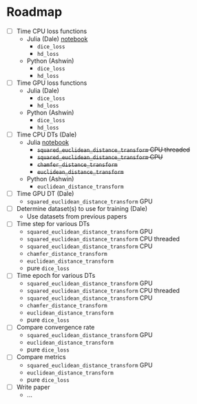 # Roadmap
- [ ] Time CPU loss functions
  * Julia (Dale) [notebook](https://github.com/Dale-Black/project-distance-transforms/blob/master/julia/timing/pluto_notebooks/loss_functions.jl)
	* `dice_loss`
	* `hd_loss`
  * Python (Ashwin)
	* `dice_loss`
	* `hd_loss`
- [ ] Time GPU loss functions
  * Julia (Dale)
	* `dice_loss`
	* `hd_loss`
  * Python (Ashwin)
	* `dice_loss`
	* `hd_loss`
- [ ] Time CPU DTs (Dale)
  * Julia [notebook](https://github.com/Dale-Black/project-distance-transforms/blob/master/julia/timing/pluto_notebooks/cpu_dt.jl)
	* ~~`squared_euclidean_distance_transform` CPU threaded~~
	* ~~`squared_euclidean_distance_transform` CPU~~
	* ~~`chamfer_distance_transform`~~
	* ~~`euclidean_distance_transform`~~
  * Python (Ashwin)
	* `euclidean_distance_transform`
- [ ] Time GPU DT (Dale)
	-  `squared_euclidean_distance_transform` GPU
- [ ] Determine dataset(s) to use for training (Dale)
	* Use datasets from previous papers
- [ ] Time step for various DTs
	* `squared_euclidean_distance_transform` GPU
	* `squared_euclidean_distance_transform` CPU threaded
	* `squared_euclidean_distance_transform` CPU
	* `chamfer_distance_transform`
	* `euclidean_distance_transform`
	* pure `dice_loss`
- [ ] Time epoch for various DTs
	* `squared_euclidean_distance_transform` GPU
	* `squared_euclidean_distance_transform` CPU threaded
	* `squared_euclidean_distance_transform` CPU
	* `chamfer_distance_transform`
	* `euclidean_distance_transform`
	* pure `dice_loss`
- [ ] Compare convergence rate
	* `squared_euclidean_distance_transform` GPU
	* `euclidean_distance_transform`
	* pure `dice_loss`
- [ ] Compare metrics
	* `squared_euclidean_distance_transform` GPU
	* `euclidean_distance_transform`
	* pure `dice_loss`
- [ ] Write paper
  * ...
